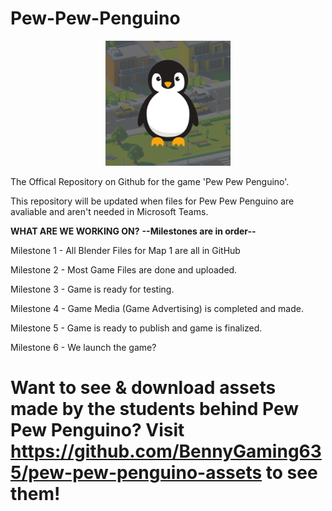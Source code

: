 # Pew-Pew-Penguino
<p align="center">
  <img src="https://github.com/BennyGaming635/Pew-Pew-Penguino/blob/main/repo%20logo.png" alt="Penguin" width="200">
</p>

The Offical Repository on Github for the game 'Pew Pew Penguino'.

This repository will be updated when files for Pew Pew Penguino are avaliable and aren't needed in Microsoft Teams.

**WHAT ARE WE WORKING ON?** **--Milestones are in order--**

Milestone 1 - All Blender Files for Map 1 are all in GitHub

Milestone 2 - Most Game Files are done and uploaded.

Milestone 3 - Game is ready for testing.

Milestone 4 - Game Media (Game Advertising) is completed and made.

Milestone 5 - Game is ready to publish and game is finalized.

Milestone 6 - We launch the game?

# Want to see & download assets made by the students behind Pew Pew Penguino? Visit https://github.com/BennyGaming635/pew-pew-penguino-assets to see them!
